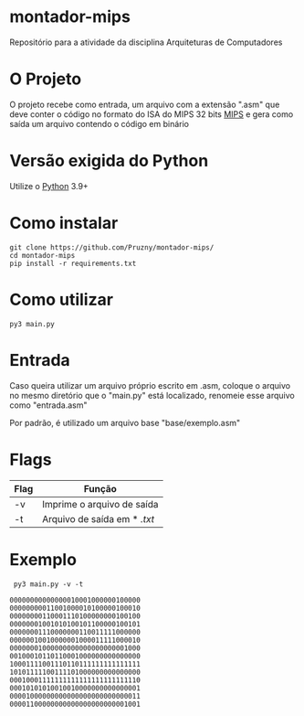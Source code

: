 # montador-mips
Repositório para a atividade da disciplina Arquiteturas de Computadores

# O Projeto
O projeto recebe como entrada, um arquivo com a extensão ".asm" que deve conter o código no formato do ISA do MIPS 32 bits [MIPS](www.mips.com) e gera como saída um arquivo contendo o código em binário

# Versão exigida do Python
Utilize o [Python](https://www.python.org/downloads/) 3.9+
# Como instalar
``` 
git clone https://github.com/Pruzny/montador-mips/
cd montador-mips
pip install -r requirements.txt
```
# Como utilizar
```
py3 main.py
```
# Entrada

Caso queira utilizar um arquivo próprio escrito em .asm, coloque o arquivo no mesmo diretório que o "main.py" está localizado, renomeie esse arquivo como "entrada.asm"

Por padrão, é utilizado um arquivo base "base/exemplo.asm"

# Flags

| Flag | Função                     |
|------|----------------------------|
| -v   | Imprime o arquivo de saída | 
| -t   | Arquivo de saída em *  *.txt* |


# Exemplo

```
 py3 main.py -v -t
```
```
00000000000000010001000000100000
00000000011001000010100000100010
00000000110001110100000000100100
00000001001010100101100000100101
00000001110000000110011111000000
00000010010000001000011111000010
00000001000000000000000000001000
00100010110110001000000000000000
10001111001110110111111111111111
10101111100111101000000000000000
00010001111111111111111111111110
00010101010010010000000000000001
00001000000000000000000000000011
00001100000000000000000000001001
```
